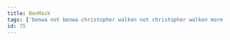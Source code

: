 ```yaml
---
title: BenMask
tags: ['benwa not benwa christopher walken not christopher walken more like benwalken fun halloween costumes for kids', 'benwa']
id: 75
---
```

    
